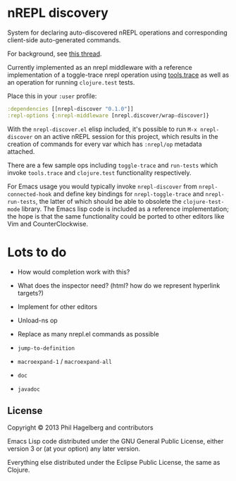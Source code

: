 # nREPL discovery

System for declaring auto-discovered nREPL operations and
corresponding client-side auto-generated commands.

For background, see [this thread](https://groups.google.com/group/clojure-tools/browse_thread/thread/c08b628a9af8346d).

Currently implemented as an nrepl middleware with a reference
implementation of a toggle-trace nrepl operation using
[tools.trace](https://github.com/clojure/tools.trace) as well as an
operation for running `clojure.test` tests.

Place this in your `:user` profile:

```clj
:dependencies [[nrepl-discover "0.1.0"]]
:repl-options {:nrepl-middleware [nrepl.discover/wrap-discover]}
```

With the `nrepl-discover.el` elisp included, it's possible to run `M-x
nrepl-discover` on an active nREPL session for this project, which
results in the creation of commands for every var which has
`:nrepl/op` metadata attached.

There are a few sample ops including `toggle-trace` and `run-tests`
which invoke `tools.trace` and `clojure.test` functionality
respectively.

For Emacs usage you would typically invoke `nrepl-discover` from
`nrepl-connected-hook` and define key bindings for
`nrepl-toggle-trace` and `nrepl-run-tests`, the latter of which should
be able to obsolete the `clojure-test-mode` library. The Emacs lisp
code is included as a reference implementation; the hope is that the
same functionality could be ported to other editors like Vim and
CounterClockwise.

# Lots to do

* How would completion work with this?

* What does the inspector need? (html? how do we represent hyperlink targets?)

* Implement for other editors

* Unload-ns op

* Replace as many nrepl.el commands as possible
 * `jump-to-definition`
 * `macroexpand-1` / `macroexpand-all`
 * `doc`
 * `javadoc`

## License

Copyright © 2013 Phil Hagelberg and contributors

Emacs Lisp code distributed under the GNU General Public License,
either version 3 or (at your option) any later version.

Everything else distributed under the Eclipse Public License, the same as Clojure.
